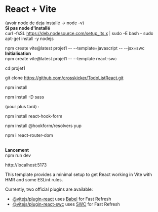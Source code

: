 # React + Vite

(avoir node de deja installé -> node -v)</br>
<b> Si pas node d'installé </b></br>
curl -fsSL https://deb.nodesource.com/setup_lts.x | sudo -E bash -
sudo apt-get install -y nodejs</br>

npm create vite@latest projet1 -- --template=javascript -- --jsx=swc
</br>
<b> Initialisation </b>
</br>
npm create vite@latest projet1 -- --template react-swc

cd projet1

git clone https://github.com/crosskicker/TodoListReact.git

npm install

npm install -D sass

(pour plus tard) :

npm install react-hook-form

npm install @hookform/resolvers yup

npm i react-router-dom

</br>
<b> Lancement  </b>
</br>
npm run dev 

http://localhost:5173



This template provides a minimal setup to get React working in Vite with HMR and some ESLint rules.

Currently, two official plugins are available:

- [@vitejs/plugin-react](https://github.com/vitejs/vite-plugin-react/blob/main/packages/plugin-react/README.md) uses [Babel](https://babeljs.io/) for Fast Refresh
- [@vitejs/plugin-react-swc](https://github.com/vitejs/vite-plugin-react-swc) uses [SWC](https://swc.rs/) for Fast Refresh


